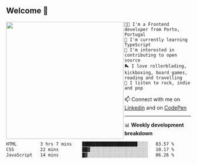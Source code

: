 ## Welcome 👋

<img align="left" src="https://github.com/saraiovieira/saraiovieira/assets/74243584/32f0e061-fcbb-45fe-8361-571943f17664" width="320"/>

```
👩‍💻 I'm a Frontend developer from Porto, Portugal
🌱 I'm currently learning TypeScript
🚩 I'm interested in contributing to open source
🛼 I love rollerblading, kickboxing, board games, reading and travelling
🎵 I listen to rock, indie and pop
```
📫 Connect with me on [Linkedin](https://www.linkedin.com/in/sara-vieira-frontend-developer/) and on [CodePen](https://codepen.io/saraiovieira)

-------

📊 **Weekly development breakdown**

<!--START_SECTION:waka-->

```txt
HTML         3 hrs 7 mins    █████████████████████░░░░   83.57 %
CSS          22 mins         ██▓░░░░░░░░░░░░░░░░░░░░░░   10.17 %
JavaScript   14 mins         █▓░░░░░░░░░░░░░░░░░░░░░░░   06.26 %
```

<!--END_SECTION:waka-->
